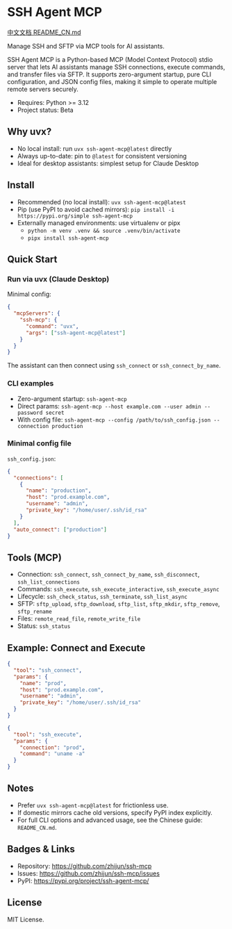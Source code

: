 # SSH Agent MCP

[中文文档 README_CN.md](README_CN.md)

Manage SSH and SFTP via MCP tools for AI assistants.

SSH Agent MCP is a Python-based MCP (Model Context Protocol) stdio server that lets AI assistants manage SSH connections, execute commands, and transfer files via SFTP. It supports zero-argument startup, pure CLI configuration, and JSON config files, making it simple to operate multiple remote servers securely.

- Requires: Python >= 3.12
- Project status: Beta

## Why uvx?

- No local install: run `uvx ssh-agent-mcp@latest` directly
- Always up-to-date: pin to `@latest` for consistent versioning
- Ideal for desktop assistants: simplest setup for Claude Desktop

## Install

- Recommended (no local install): `uvx ssh-agent-mcp@latest`
- Pip (use PyPI to avoid cached mirrors): `pip install -i https://pypi.org/simple ssh-agent-mcp`
- Externally managed environments: use virtualenv or pipx
  - `python -m venv .venv && source .venv/bin/activate`
  - `pipx install ssh-agent-mcp`

## Quick Start

### Run via uvx (Claude Desktop)

Minimal config:

```json
{
  "mcpServers": {
    "ssh-mcp": {
      "command": "uvx",
      "args": ["ssh-agent-mcp@latest"]
    }
  }
}
```

The assistant can then connect using `ssh_connect` or `ssh_connect_by_name`.

### CLI examples

- Zero-argument startup: `ssh-agent-mcp`
- Direct params: `ssh-agent-mcp --host example.com --user admin --password secret`
- With config file: `ssh-agent-mcp --config /path/to/ssh_config.json --connection production`

### Minimal config file

`ssh_config.json`:

```json
{
  "connections": [
    {
      "name": "production",
      "host": "prod.example.com",
      "username": "admin",
      "private_key": "/home/user/.ssh/id_rsa"
    }
  ],
  "auto_connect": ["production"]
}
```

## Tools (MCP)

- Connection: `ssh_connect`, `ssh_connect_by_name`, `ssh_disconnect`, `ssh_list_connections`
- Commands: `ssh_execute`, `ssh_execute_interactive`, `ssh_execute_async`
- Lifecycle: `ssh_check_status`, `ssh_terminate`, `ssh_list_async`
- SFTP: `sftp_upload`, `sftp_download`, `sftp_list`, `sftp_mkdir`, `sftp_remove`, `sftp_rename`
- Files: `remote_read_file`, `remote_write_file`
- Status: `ssh_status`

## Example: Connect and Execute

```json
{
  "tool": "ssh_connect",
  "params": {
    "name": "prod",
    "host": "prod.example.com",
    "username": "admin",
    "private_key": "/home/user/.ssh/id_rsa"
  }
}
```

```json
{
  "tool": "ssh_execute",
  "params": {
    "connection": "prod",
    "command": "uname -a"
  }
}
```

## Notes

- Prefer `uvx ssh-agent-mcp@latest` for frictionless use.
- If domestic mirrors cache old versions, specify PyPI index explicitly.
- For full CLI options and advanced usage, see the Chinese guide: `README_CN.md`.

## Badges & Links

- Repository: https://github.com/zhijun/ssh-mcp
- Issues: https://github.com/zhijun/ssh-mcp/issues
- PyPI: https://pypi.org/project/ssh-agent-mcp/

## License

MIT License.